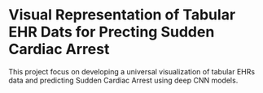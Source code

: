 # Visual Representation of Tabular EHR Dats for Precting Sudden Cardiac Arrest

This project focus on developing a universal visualization of tabular EHRs data and predicting Sudden Cardiac Arrest using deep CNN models.
